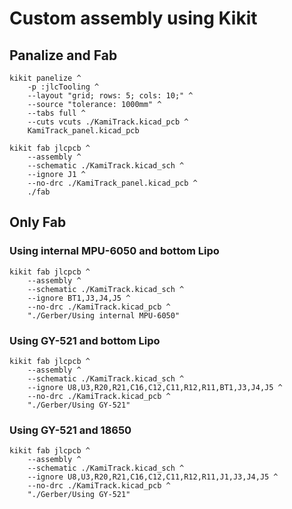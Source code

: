 # Custom assembly using Kikit


## Panalize and Fab
```batch
kikit panelize ^
    -p :jlcTooling ^
    --layout "grid; rows: 5; cols: 10;" ^
    --source "tolerance: 1000mm" ^
    --tabs full ^
    --cuts vcuts ./KamiTrack.kicad_pcb ^
    KamiTrack_panel.kicad_pcb

kikit fab jlcpcb ^
    --assembly ^
    --schematic ./KamiTrack.kicad_sch ^
    --ignore J1 ^
    --no-drc ./KamiTrack_panel.kicad_pcb ^
    ./fab
```

## Only Fab

### Using internal MPU-6050 and bottom Lipo
```batch
kikit fab jlcpcb ^
    --assembly ^
    --schematic ./KamiTrack.kicad_sch ^
    --ignore BT1,J3,J4,J5 ^
    --no-drc ./KamiTrack.kicad_pcb ^
    "./Gerber/Using internal MPU-6050"

```

### Using GY-521 and bottom Lipo
```batch
kikit fab jlcpcb ^
    --assembly ^
    --schematic ./KamiTrack.kicad_sch ^
    --ignore U8,U3,R20,R21,C16,C12,C11,R12,R11,BT1,J3,J4,J5 ^
    --no-drc ./KamiTrack.kicad_pcb ^
    "./Gerber/Using GY-521"

```

### Using GY-521 and 18650
```batch
kikit fab jlcpcb ^
    --assembly ^
    --schematic ./KamiTrack.kicad_sch ^
    --ignore U8,U3,R20,R21,C16,C12,C11,R12,R11,J1,J3,J4,J5 ^
    --no-drc ./KamiTrack.kicad_pcb ^
    "./Gerber/Using GY-521"

```
